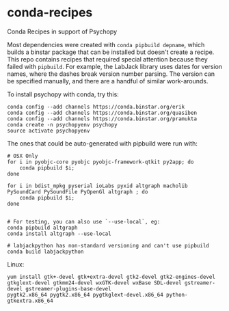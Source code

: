 conda-recipes
=============

Conda Recipes in support of Psychopy

Most dependencies were created with `conda pipbuild depname`, which builds a binstar package that can be installed but doesn't create a recipe. This repo contains recipes that required special attention because they failed with `pipbuild`. For example, the LabJack library uses dates for version names, where the dashes break version number parsing. The version can be specified manually, and there are a handful of similar work-arounds.

To install psychopy with conda, try this:

    conda config --add channels https://conda.binstar.org/erik
    conda config --add channels https://conda.binstar.org/quasiben
    conda config --add channels https://conda.binstar.org/pramukta
    conda create -n psychopyenv psychopy
    source activate psychopyenv

The ones that could be auto-generated with pipbuild were run with:

    # OSX Only
    for i in pyobjc-core pyobjc pyobjc-framework-qtkit py2app; do
        conda pipbuild $i;
    done

    for i in bdist_mpkg pyserial ioLabs pyxid altgraph macholib PySoundCard PySoundFile PyOpenGl altgraph ; do
        conda pipbuild $i;
    done


    # For testing, you can also use `--use-local`, eg:
    conda pipbuild altgraph
    conda install altgraph --use-local

    # labjackpython has non-standard versioning and can't use pipbuild
    conda build labjackpython


Linux:

    yum install gtk+-devel gtk+extra-devel gtk2-devel gtk2-engines-devel gtkglext-devel gtkmm24-devel wxGTK-devel wxBase SDL-devel gstreamer-devel gstreamer-plugins-base-devel
    pygtk2.x86_64 pygtk2.x86_64 pygtkglext-devel.x86_64 python-gtkextra.x86_64
